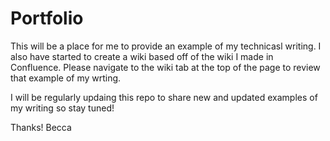 # Portfolio
This will be a place for me to provide an example of my technicasl writing.  I also have started to create a wiki based off of the wiki I made in Confluence.  Please navigate to the wiki tab at the top of the page to review that example of my wrting.

I will be regularly updaing this repo to share new and updated examples of my writing so stay tuned!

Thanks!
Becca
